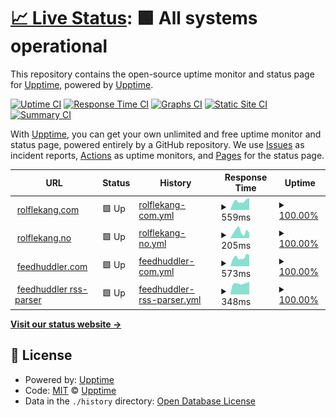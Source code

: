 # [📈 Live Status](https://upptime.github.io/upptime): <!--live status--> **🟩 All systems operational**

This repository contains the open-source uptime monitor and status page for [Upptime](https://upptime.js.org), powered by [Upptime](https://github.com/upptime/upptime).

[![Uptime CI](https://github.com/relekang/upptime/workflows/Uptime%20CI/badge.svg)](https://github.com/relekang/upptime/actions?query=workflow%3A%22Uptime+CI%22)
[![Response Time CI](https://github.com/relekang/upptime/workflows/Response%20Time%20CI/badge.svg)](https://github.com/relekang/upptime/actions?query=workflow%3A%22Response+Time+CI%22)
[![Graphs CI](https://github.com/relekang/upptime/workflows/Graphs%20CI/badge.svg)](https://github.com/relekang/upptime/actions?query=workflow%3A%22Graphs+CI%22)
[![Static Site CI](https://github.com/relekang/upptime/workflows/Static%20Site%20CI/badge.svg)](https://github.com/relekang/upptime/actions?query=workflow%3A%22Static+Site+CI%22)
[![Summary CI](https://github.com/relekang/upptime/workflows/Summary%20CI/badge.svg)](https://github.com/relekang/upptime/actions?query=workflow%3A%22Summary+CI%22)

With [Upptime](https://upptime.js.org), you can get your own unlimited and free uptime monitor and status page, powered entirely by a GitHub repository. We use [Issues](https://github.com/upptime/upptime/issues) as incident reports, [Actions](https://github.com/relekang/upptime/actions) as uptime monitors, and [Pages](https://upptime.github.io/upptime) for the status page.

<!--start: status pages-->
<!-- This summary is generated by Upptime (https://github.com/upptime/upptime) -->
<!-- Do not edit this manually, your changes will be overwritten -->
<!-- prettier-ignore -->
| URL | Status | History | Response Time | Uptime |
| --- | ------ | ------- | ------------- | ------ |
| <img alt="" src="https://icons.duckduckgo.com/ip3/rolflekang.com.ico" height="13"> [rolflekang.com](https://rolflekang.com) | 🟩 Up | [rolflekang-com.yml](https://github.com/relekang/upptime/commits/HEAD/history/rolflekang-com.yml) | <details><summary><img alt="Response time graph" src="./graphs/rolflekang-com/response-time-week.png" height="20"> 559ms</summary><br><a href="https://relekang.github.io/upptime/history/rolflekang-com"><img alt="Response time 619" src="https://img.shields.io/endpoint?url=https%3A%2F%2Fraw.githubusercontent.com%2Frelekang%2Fupptime%2FHEAD%2Fapi%2Frolflekang-com%2Fresponse-time.json"></a><br><a href="https://relekang.github.io/upptime/history/rolflekang-com"><img alt="24-hour response time 415" src="https://img.shields.io/endpoint?url=https%3A%2F%2Fraw.githubusercontent.com%2Frelekang%2Fupptime%2FHEAD%2Fapi%2Frolflekang-com%2Fresponse-time-day.json"></a><br><a href="https://relekang.github.io/upptime/history/rolflekang-com"><img alt="7-day response time 559" src="https://img.shields.io/endpoint?url=https%3A%2F%2Fraw.githubusercontent.com%2Frelekang%2Fupptime%2FHEAD%2Fapi%2Frolflekang-com%2Fresponse-time-week.json"></a><br><a href="https://relekang.github.io/upptime/history/rolflekang-com"><img alt="30-day response time 546" src="https://img.shields.io/endpoint?url=https%3A%2F%2Fraw.githubusercontent.com%2Frelekang%2Fupptime%2FHEAD%2Fapi%2Frolflekang-com%2Fresponse-time-month.json"></a><br><a href="https://relekang.github.io/upptime/history/rolflekang-com"><img alt="1-year response time 619" src="https://img.shields.io/endpoint?url=https%3A%2F%2Fraw.githubusercontent.com%2Frelekang%2Fupptime%2FHEAD%2Fapi%2Frolflekang-com%2Fresponse-time-year.json"></a></details> | <details><summary><a href="https://relekang.github.io/upptime/history/rolflekang-com">100.00%</a></summary><a href="https://relekang.github.io/upptime/history/rolflekang-com"><img alt="All-time uptime 100.00%" src="https://img.shields.io/endpoint?url=https%3A%2F%2Fraw.githubusercontent.com%2Frelekang%2Fupptime%2FHEAD%2Fapi%2Frolflekang-com%2Fuptime.json"></a><br><a href="https://relekang.github.io/upptime/history/rolflekang-com"><img alt="24-hour uptime 100.00%" src="https://img.shields.io/endpoint?url=https%3A%2F%2Fraw.githubusercontent.com%2Frelekang%2Fupptime%2FHEAD%2Fapi%2Frolflekang-com%2Fuptime-day.json"></a><br><a href="https://relekang.github.io/upptime/history/rolflekang-com"><img alt="7-day uptime 100.00%" src="https://img.shields.io/endpoint?url=https%3A%2F%2Fraw.githubusercontent.com%2Frelekang%2Fupptime%2FHEAD%2Fapi%2Frolflekang-com%2Fuptime-week.json"></a><br><a href="https://relekang.github.io/upptime/history/rolflekang-com"><img alt="30-day uptime 100.00%" src="https://img.shields.io/endpoint?url=https%3A%2F%2Fraw.githubusercontent.com%2Frelekang%2Fupptime%2FHEAD%2Fapi%2Frolflekang-com%2Fuptime-month.json"></a><br><a href="https://relekang.github.io/upptime/history/rolflekang-com"><img alt="1-year uptime 100.00%" src="https://img.shields.io/endpoint?url=https%3A%2F%2Fraw.githubusercontent.com%2Frelekang%2Fupptime%2FHEAD%2Fapi%2Frolflekang-com%2Fuptime-year.json"></a></details>
| <img alt="" src="https://icons.duckduckgo.com/ip3/rolflekang.no.ico" height="13"> [rolflekang.no](https://rolflekang.no) | 🟩 Up | [rolflekang-no.yml](https://github.com/relekang/upptime/commits/HEAD/history/rolflekang-no.yml) | <details><summary><img alt="Response time graph" src="./graphs/rolflekang-no/response-time-week.png" height="20"> 205ms</summary><br><a href="https://relekang.github.io/upptime/history/rolflekang-no"><img alt="Response time 204" src="https://img.shields.io/endpoint?url=https%3A%2F%2Fraw.githubusercontent.com%2Frelekang%2Fupptime%2FHEAD%2Fapi%2Frolflekang-no%2Fresponse-time.json"></a><br><a href="https://relekang.github.io/upptime/history/rolflekang-no"><img alt="24-hour response time 146" src="https://img.shields.io/endpoint?url=https%3A%2F%2Fraw.githubusercontent.com%2Frelekang%2Fupptime%2FHEAD%2Fapi%2Frolflekang-no%2Fresponse-time-day.json"></a><br><a href="https://relekang.github.io/upptime/history/rolflekang-no"><img alt="7-day response time 205" src="https://img.shields.io/endpoint?url=https%3A%2F%2Fraw.githubusercontent.com%2Frelekang%2Fupptime%2FHEAD%2Fapi%2Frolflekang-no%2Fresponse-time-week.json"></a><br><a href="https://relekang.github.io/upptime/history/rolflekang-no"><img alt="30-day response time 186" src="https://img.shields.io/endpoint?url=https%3A%2F%2Fraw.githubusercontent.com%2Frelekang%2Fupptime%2FHEAD%2Fapi%2Frolflekang-no%2Fresponse-time-month.json"></a><br><a href="https://relekang.github.io/upptime/history/rolflekang-no"><img alt="1-year response time 204" src="https://img.shields.io/endpoint?url=https%3A%2F%2Fraw.githubusercontent.com%2Frelekang%2Fupptime%2FHEAD%2Fapi%2Frolflekang-no%2Fresponse-time-year.json"></a></details> | <details><summary><a href="https://relekang.github.io/upptime/history/rolflekang-no">100.00%</a></summary><a href="https://relekang.github.io/upptime/history/rolflekang-no"><img alt="All-time uptime 100.00%" src="https://img.shields.io/endpoint?url=https%3A%2F%2Fraw.githubusercontent.com%2Frelekang%2Fupptime%2FHEAD%2Fapi%2Frolflekang-no%2Fuptime.json"></a><br><a href="https://relekang.github.io/upptime/history/rolflekang-no"><img alt="24-hour uptime 100.00%" src="https://img.shields.io/endpoint?url=https%3A%2F%2Fraw.githubusercontent.com%2Frelekang%2Fupptime%2FHEAD%2Fapi%2Frolflekang-no%2Fuptime-day.json"></a><br><a href="https://relekang.github.io/upptime/history/rolflekang-no"><img alt="7-day uptime 100.00%" src="https://img.shields.io/endpoint?url=https%3A%2F%2Fraw.githubusercontent.com%2Frelekang%2Fupptime%2FHEAD%2Fapi%2Frolflekang-no%2Fuptime-week.json"></a><br><a href="https://relekang.github.io/upptime/history/rolflekang-no"><img alt="30-day uptime 100.00%" src="https://img.shields.io/endpoint?url=https%3A%2F%2Fraw.githubusercontent.com%2Frelekang%2Fupptime%2FHEAD%2Fapi%2Frolflekang-no%2Fuptime-month.json"></a><br><a href="https://relekang.github.io/upptime/history/rolflekang-no"><img alt="1-year uptime 100.00%" src="https://img.shields.io/endpoint?url=https%3A%2F%2Fraw.githubusercontent.com%2Frelekang%2Fupptime%2FHEAD%2Fapi%2Frolflekang-no%2Fuptime-year.json"></a></details>
| <img alt="" src="https://icons.duckduckgo.com/ip3/feedhuddler.com.ico" height="13"> [feedhuddler.com](https://feedhuddler.com) | 🟩 Up | [feedhuddler-com.yml](https://github.com/relekang/upptime/commits/HEAD/history/feedhuddler-com.yml) | <details><summary><img alt="Response time graph" src="./graphs/feedhuddler-com/response-time-week.png" height="20"> 573ms</summary><br><a href="https://relekang.github.io/upptime/history/feedhuddler-com"><img alt="Response time 607" src="https://img.shields.io/endpoint?url=https%3A%2F%2Fraw.githubusercontent.com%2Frelekang%2Fupptime%2FHEAD%2Fapi%2Ffeedhuddler-com%2Fresponse-time.json"></a><br><a href="https://relekang.github.io/upptime/history/feedhuddler-com"><img alt="24-hour response time 468" src="https://img.shields.io/endpoint?url=https%3A%2F%2Fraw.githubusercontent.com%2Frelekang%2Fupptime%2FHEAD%2Fapi%2Ffeedhuddler-com%2Fresponse-time-day.json"></a><br><a href="https://relekang.github.io/upptime/history/feedhuddler-com"><img alt="7-day response time 573" src="https://img.shields.io/endpoint?url=https%3A%2F%2Fraw.githubusercontent.com%2Frelekang%2Fupptime%2FHEAD%2Fapi%2Ffeedhuddler-com%2Fresponse-time-week.json"></a><br><a href="https://relekang.github.io/upptime/history/feedhuddler-com"><img alt="30-day response time 564" src="https://img.shields.io/endpoint?url=https%3A%2F%2Fraw.githubusercontent.com%2Frelekang%2Fupptime%2FHEAD%2Fapi%2Ffeedhuddler-com%2Fresponse-time-month.json"></a><br><a href="https://relekang.github.io/upptime/history/feedhuddler-com"><img alt="1-year response time 607" src="https://img.shields.io/endpoint?url=https%3A%2F%2Fraw.githubusercontent.com%2Frelekang%2Fupptime%2FHEAD%2Fapi%2Ffeedhuddler-com%2Fresponse-time-year.json"></a></details> | <details><summary><a href="https://relekang.github.io/upptime/history/feedhuddler-com">100.00%</a></summary><a href="https://relekang.github.io/upptime/history/feedhuddler-com"><img alt="All-time uptime 100.00%" src="https://img.shields.io/endpoint?url=https%3A%2F%2Fraw.githubusercontent.com%2Frelekang%2Fupptime%2FHEAD%2Fapi%2Ffeedhuddler-com%2Fuptime.json"></a><br><a href="https://relekang.github.io/upptime/history/feedhuddler-com"><img alt="24-hour uptime 100.00%" src="https://img.shields.io/endpoint?url=https%3A%2F%2Fraw.githubusercontent.com%2Frelekang%2Fupptime%2FHEAD%2Fapi%2Ffeedhuddler-com%2Fuptime-day.json"></a><br><a href="https://relekang.github.io/upptime/history/feedhuddler-com"><img alt="7-day uptime 100.00%" src="https://img.shields.io/endpoint?url=https%3A%2F%2Fraw.githubusercontent.com%2Frelekang%2Fupptime%2FHEAD%2Fapi%2Ffeedhuddler-com%2Fuptime-week.json"></a><br><a href="https://relekang.github.io/upptime/history/feedhuddler-com"><img alt="30-day uptime 100.00%" src="https://img.shields.io/endpoint?url=https%3A%2F%2Fraw.githubusercontent.com%2Frelekang%2Fupptime%2FHEAD%2Fapi%2Ffeedhuddler-com%2Fuptime-month.json"></a><br><a href="https://relekang.github.io/upptime/history/feedhuddler-com"><img alt="1-year uptime 100.00%" src="https://img.shields.io/endpoint?url=https%3A%2F%2Fraw.githubusercontent.com%2Frelekang%2Fupptime%2FHEAD%2Fapi%2Ffeedhuddler-com%2Fuptime-year.json"></a></details>
| <img alt="" src="https://icons.duckduckgo.com/ip3/feedhuddler.com.ico" height="13"> [feedhuddler rss-parser](https://feedhuddler.com/rss-parser/) | 🟩 Up | [feedhuddler-rss-parser.yml](https://github.com/relekang/upptime/commits/HEAD/history/feedhuddler-rss-parser.yml) | <details><summary><img alt="Response time graph" src="./graphs/feedhuddler-rss-parser/response-time-week.png" height="20"> 348ms</summary><br><a href="https://relekang.github.io/upptime/history/feedhuddler-rss-parser"><img alt="Response time 517" src="https://img.shields.io/endpoint?url=https%3A%2F%2Fraw.githubusercontent.com%2Frelekang%2Fupptime%2FHEAD%2Fapi%2Ffeedhuddler-rss-parser%2Fresponse-time.json"></a><br><a href="https://relekang.github.io/upptime/history/feedhuddler-rss-parser"><img alt="24-hour response time 344" src="https://img.shields.io/endpoint?url=https%3A%2F%2Fraw.githubusercontent.com%2Frelekang%2Fupptime%2FHEAD%2Fapi%2Ffeedhuddler-rss-parser%2Fresponse-time-day.json"></a><br><a href="https://relekang.github.io/upptime/history/feedhuddler-rss-parser"><img alt="7-day response time 348" src="https://img.shields.io/endpoint?url=https%3A%2F%2Fraw.githubusercontent.com%2Frelekang%2Fupptime%2FHEAD%2Fapi%2Ffeedhuddler-rss-parser%2Fresponse-time-week.json"></a><br><a href="https://relekang.github.io/upptime/history/feedhuddler-rss-parser"><img alt="30-day response time 344" src="https://img.shields.io/endpoint?url=https%3A%2F%2Fraw.githubusercontent.com%2Frelekang%2Fupptime%2FHEAD%2Fapi%2Ffeedhuddler-rss-parser%2Fresponse-time-month.json"></a><br><a href="https://relekang.github.io/upptime/history/feedhuddler-rss-parser"><img alt="1-year response time 517" src="https://img.shields.io/endpoint?url=https%3A%2F%2Fraw.githubusercontent.com%2Frelekang%2Fupptime%2FHEAD%2Fapi%2Ffeedhuddler-rss-parser%2Fresponse-time-year.json"></a></details> | <details><summary><a href="https://relekang.github.io/upptime/history/feedhuddler-rss-parser">100.00%</a></summary><a href="https://relekang.github.io/upptime/history/feedhuddler-rss-parser"><img alt="All-time uptime 100.00%" src="https://img.shields.io/endpoint?url=https%3A%2F%2Fraw.githubusercontent.com%2Frelekang%2Fupptime%2FHEAD%2Fapi%2Ffeedhuddler-rss-parser%2Fuptime.json"></a><br><a href="https://relekang.github.io/upptime/history/feedhuddler-rss-parser"><img alt="24-hour uptime 100.00%" src="https://img.shields.io/endpoint?url=https%3A%2F%2Fraw.githubusercontent.com%2Frelekang%2Fupptime%2FHEAD%2Fapi%2Ffeedhuddler-rss-parser%2Fuptime-day.json"></a><br><a href="https://relekang.github.io/upptime/history/feedhuddler-rss-parser"><img alt="7-day uptime 100.00%" src="https://img.shields.io/endpoint?url=https%3A%2F%2Fraw.githubusercontent.com%2Frelekang%2Fupptime%2FHEAD%2Fapi%2Ffeedhuddler-rss-parser%2Fuptime-week.json"></a><br><a href="https://relekang.github.io/upptime/history/feedhuddler-rss-parser"><img alt="30-day uptime 100.00%" src="https://img.shields.io/endpoint?url=https%3A%2F%2Fraw.githubusercontent.com%2Frelekang%2Fupptime%2FHEAD%2Fapi%2Ffeedhuddler-rss-parser%2Fuptime-month.json"></a><br><a href="https://relekang.github.io/upptime/history/feedhuddler-rss-parser"><img alt="1-year uptime 100.00%" src="https://img.shields.io/endpoint?url=https%3A%2F%2Fraw.githubusercontent.com%2Frelekang%2Fupptime%2FHEAD%2Fapi%2Ffeedhuddler-rss-parser%2Fuptime-year.json"></a></details>

<!--end: status pages-->

[**Visit our status website →**](https://upptime.github.io/upptime)

## 📄 License

- Powered by: [Upptime](https://github.com/upptime/upptime)
- Code: [MIT](./LICENSE) © [Upptime](https://upptime.js.org)
- Data in the `./history` directory: [Open Database License](https://opendatacommons.org/licenses/odbl/1-0/)
